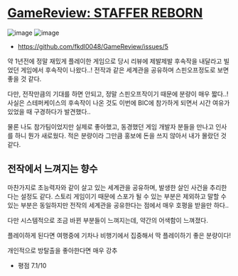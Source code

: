 # [GameReview: STAFFER REBORN](https://store.steampowered.com/app/2658920/Staffer_Reborn/)

![image](https://github.com/user-attachments/assets/a34f9235-2e05-416e-9120-78935fb0d973)
![image](https://github.com/user-attachments/assets/ba28f976-25a2-40dc-8a27-17d9a7033d46)

- https://github.com/fkdl0048/GameReview/issues/5

약 1년전에 정말 재밌게 플레이한 게임으로 당시 리뷰에 제발제발 후속작을 내달라고 빌었던 게임에서 후속작이 나왔다..! 전작과 같은 세계관을 공유하며 스핀오프정도로 보면 좋을 것 같다.

다만, 전작만큼의 기대를 하면 안되고, 정말 스핀오프작이기 때문에 분량이 매우 짧다..! 사실은 스테퍼케이스의 후속작이 나온 것도 이번에 BIC에 참가하게 되면서 시간 여유가 있었을 때 구경하다가 발견했다..

물론 나도 참가팀이었지만 실제로 좋아했고, 동경했던 게임 개발자 분들을 만나고 인사를 하니 뭔가 새로웠다. 적은 분량이라 그만큼 홍보에 돈을 쓰지 않아서 내가 몰랐던 것 같다.

## 전작에서 느껴지는 향수

마찬가지로 초능력자와 같이 살고 있는 세계관을 공유하며, 발생한 살인 사건을 추리한다는 설정도 같다. 스토리 게임이기 때문에 스포가 될 수 있는 부분은 제외하고 말할 수 있는 부분은 동일하지만 전작의 세계관을 공유한다는 점에서 매우 호평을 받을만 하다..

다만 시스템적으로 조금 바뀐 부분들이 느껴지는데, 약간의 어색함이 느껴졌다.

플레이하게 된다면 여행중에 기차나 비행기에서 집중해서 딱 플레이하기 좋은 분량이다!

개인적으로 방탈출을 좋아한다면 매우 강추

- 평점 7.1/10
